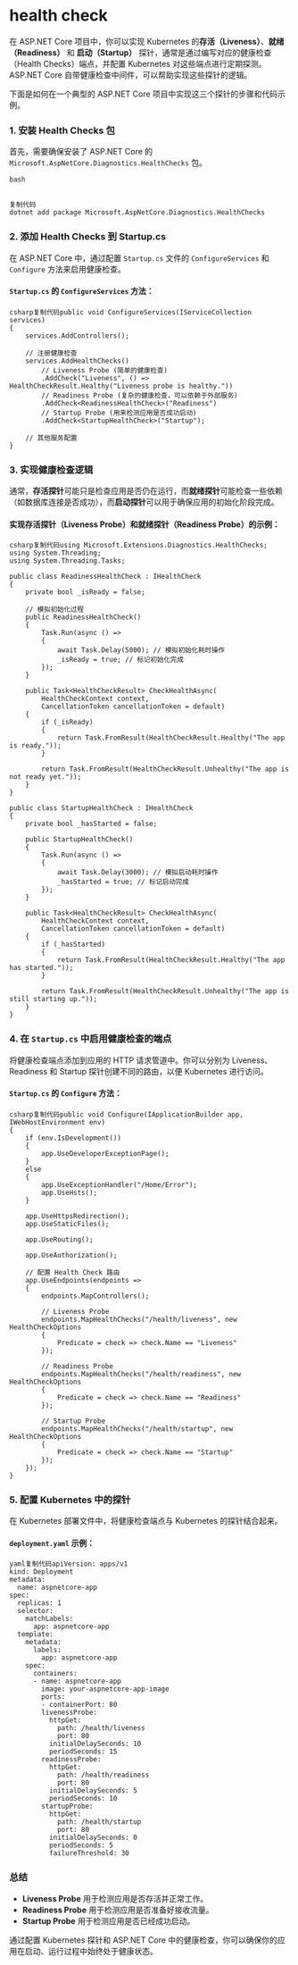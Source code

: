 # health check

在 ASP.NET Core 项目中，你可以实现 Kubernetes 的**存活（Liveness）**、**就绪（Readiness）** 和 **启动（Startup）** 探针，通常是通过编写对应的健康检查（Health Checks）端点，并配置 Kubernetes 对这些端点进行定期探测。ASP.NET Core 自带健康检查中间件，可以帮助实现这些探针的逻辑。

下面是如何在一个典型的 ASP.NET Core 项目中实现这三个探针的步骤和代码示例。

### 1. **安装 Health Checks 包**

首先，需要确保安装了 ASP.NET Core 的 `Microsoft.AspNetCore.Diagnostics.HealthChecks` 包。

```
bash


复制代码
dotnet add package Microsoft.AspNetCore.Diagnostics.HealthChecks
```

### 2. **添加 Health Checks 到 Startup.cs**

在 ASP.NET Core 中，通过配置 `Startup.cs` 文件的 `ConfigureServices` 和 `Configure` 方法来启用健康检查。

#### `Startup.cs` 的 `ConfigureServices` 方法：

```
csharp复制代码public void ConfigureServices(IServiceCollection services)
{
    services.AddControllers();

    // 注册健康检查
    services.AddHealthChecks()
        // Liveness Probe (简单的健康检查)
        .AddCheck("Liveness", () => HealthCheckResult.Healthy("Liveness probe is healthy."))
        // Readiness Probe (复杂的健康检查，可以依赖于外部服务)
        .AddCheck<ReadinessHealthCheck>("Readiness")
        // Startup Probe (用来检测应用是否成功启动)
        .AddCheck<StartupHealthCheck>("Startup");

    // 其他服务配置
}
```

### 3. **实现健康检查逻辑**

通常，**存活探针**可能只是检查应用是否仍在运行，而**就绪探针**可能检查一些依赖（如数据库连接是否成功），而**启动探针**可以用于确保应用的初始化阶段完成。

#### 实现存活探针（Liveness Probe）和就绪探针（Readiness Probe）的示例：

```
csharp复制代码using Microsoft.Extensions.Diagnostics.HealthChecks;
using System.Threading;
using System.Threading.Tasks;

public class ReadinessHealthCheck : IHealthCheck
{
    private bool _isReady = false;

    // 模拟初始化过程
    public ReadinessHealthCheck()
    {
        Task.Run(async () =>
        {
            await Task.Delay(5000); // 模拟初始化耗时操作
            _isReady = true; // 标记初始化完成
        });
    }

    public Task<HealthCheckResult> CheckHealthAsync(
        HealthCheckContext context,
        CancellationToken cancellationToken = default)
    {
        if (_isReady)
        {
            return Task.FromResult(HealthCheckResult.Healthy("The app is ready."));
        }

        return Task.FromResult(HealthCheckResult.Unhealthy("The app is not ready yet."));
    }
}

public class StartupHealthCheck : IHealthCheck
{
    private bool _hasStarted = false;

    public StartupHealthCheck()
    {
        Task.Run(async () =>
        {
            await Task.Delay(3000); // 模拟启动耗时操作
            _hasStarted = true; // 标记启动完成
        });
    }

    public Task<HealthCheckResult> CheckHealthAsync(
        HealthCheckContext context,
        CancellationToken cancellationToken = default)
    {
        if (_hasStarted)
        {
            return Task.FromResult(HealthCheckResult.Healthy("The app has started."));
        }

        return Task.FromResult(HealthCheckResult.Unhealthy("The app is still starting up."));
    }
}
```

### 4. **在 `Startup.cs` 中启用健康检查的端点**

将健康检查端点添加到应用的 HTTP 请求管道中。你可以分别为 Liveness、Readiness 和 Startup 探针创建不同的路由，以便 Kubernetes 进行访问。

#### `Startup.cs` 的 `Configure` 方法：

```
csharp复制代码public void Configure(IApplicationBuilder app, IWebHostEnvironment env)
{
    if (env.IsDevelopment())
    {
        app.UseDeveloperExceptionPage();
    }
    else
    {
        app.UseExceptionHandler("/Home/Error");
        app.UseHsts();
    }

    app.UseHttpsRedirection();
    app.UseStaticFiles();

    app.UseRouting();

    app.UseAuthorization();

    // 配置 Health Check 路由
    app.UseEndpoints(endpoints =>
    {
        endpoints.MapControllers();
        
        // Liveness Probe
        endpoints.MapHealthChecks("/health/liveness", new HealthCheckOptions
        {
            Predicate = check => check.Name == "Liveness"
        });

        // Readiness Probe
        endpoints.MapHealthChecks("/health/readiness", new HealthCheckOptions
        {
            Predicate = check => check.Name == "Readiness"
        });

        // Startup Probe
        endpoints.MapHealthChecks("/health/startup", new HealthCheckOptions
        {
            Predicate = check => check.Name == "Startup"
        });
    });
}
```

### 5. **配置 Kubernetes 中的探针**

在 Kubernetes 部署文件中，将健康检查端点与 Kubernetes 的探针结合起来。

#### `deployment.yaml` 示例：

```
yaml复制代码apiVersion: apps/v1
kind: Deployment
metadata:
  name: aspnetcore-app
spec:
  replicas: 1
  selector:
    matchLabels:
      app: aspnetcore-app
  template:
    metadata:
      labels:
        app: aspnetcore-app
    spec:
      containers:
      - name: aspnetcore-app
        image: your-aspnetcore-app-image
        ports:
        - containerPort: 80
        livenessProbe:
          httpGet:
            path: /health/liveness
            port: 80
          initialDelaySeconds: 10
          periodSeconds: 15
        readinessProbe:
          httpGet:
            path: /health/readiness
            port: 80
          initialDelaySeconds: 5
          periodSeconds: 10
        startupProbe:
          httpGet:
            path: /health/startup
            port: 80
          initialDelaySeconds: 0
          periodSeconds: 5
          failureThreshold: 30
```

### 总结

- **Liveness Probe** 用于检测应用是否存活并正常工作。
- **Readiness Probe** 用于检测应用是否准备好接收流量。
- **Startup Probe** 用于检测应用是否已经成功启动。

通过配置 Kubernetes 探针和 ASP.NET Core 中的健康检查，你可以确保你的应用在启动、运行过程中始终处于健康状态。